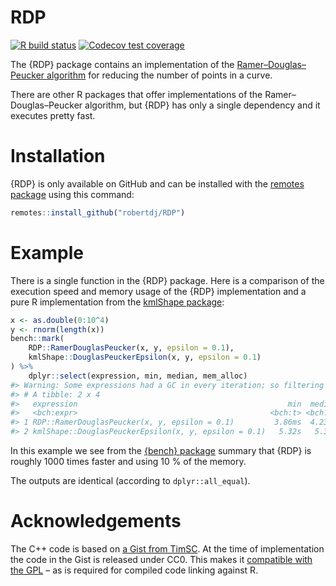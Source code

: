 
<!-- README.md is generated from README.Rmd. Please edit that file -->

# RDP

<!-- badges: start -->

[![R build
status](https://github.com/robertdj/RDP/workflows/R-CMD-check/badge.svg)](https://github.com/robertdj/RDP/actions)
[![Codecov test
coverage](https://codecov.io/gh/robertdj/RDP/branch/master/graph/badge.svg)](https://codecov.io/gh/robertdj/RDP?branch=main)
<!-- badges: end -->

The {RDP} package contains an implementation of the
[Ramer–Douglas–Peucker
algorithm](https://en.wikipedia.org/wiki/Ramer%E2%80%93Douglas%E2%80%93Peucker_algorithm)
for reducing the number of points in a curve.

There are other R packages that offer implementations of the
Ramer–Douglas–Peucker algorithm, but {RDP} has only a single dependency
and it executes pretty fast.

# Installation

{RDP} is only available on GitHub and can be installed with the [remotes
package](https://remotes.r-lib.org) using this command:

``` r
remotes::install_github("robertdj/RDP")
```

# Example

There is a single function in the {RDP} package. Here is a comparison of
the execution speed and memory usage of the {RDP} implementation and a
pure R implementation from the [kmlShape
package](https://cran.r-project.org/package=kmlShape):

``` r
x <- as.double(0:10^4)
y <- rnorm(length(x))
bench::mark(
    RDP::RamerDouglasPeucker(x, y, epsilon = 0.1),
    kmlShape::DouglasPeuckerEpsilon(x, y, epsilon = 0.1)
) %>% 
    dplyr::select(expression, min, median, mem_alloc)
#> Warning: Some expressions had a GC in every iteration; so filtering is disabled.
#> # A tibble: 2 x 4
#>   expression                                               min  median mem_alloc
#>   <bch:expr>                                           <bch:t> <bch:t> <bch:byt>
#> 1 RDP::RamerDouglasPeucker(x, y, epsilon = 0.1)         3.86ms  4.23ms    3.55MB
#> 2 kmlShape::DouglasPeuckerEpsilon(x, y, epsilon = 0.1)   5.32s   5.32s   37.67MB
```

In this example we see from the [{bench}
package](https://bench.r-lib.org) summary that {RDP} is roughly 1000
times faster and using 10 % of the memory.

The outputs are identical (according to `dplyr::all_equal`).

# Acknowledgements

The C++ code is based on [a Gist from
TimSC](https://gist.github.com/TimSC/0813573d77734bcb6f2cd2cf6cc7aa51).
At the time of implementation the code in the Gist is released under
CC0. This makes it [compatible with the
GPL](https://www.gnu.org/licenses/license-list.en.html#GPLCompatibleLicenses)
– as is required for compiled code linking against R.
